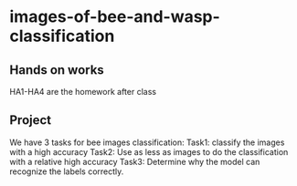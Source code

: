 # images-of-bee-and-wasp-classification

## Hands on works
HA1-HA4 are the homework after class

## Project
We have 3 tasks for bee images classification:
Task1: classify the images with a high accuracy
Task2: Use as less as images to do the classification with a relative high accuracy
Task3: Determine why the model can recognize the labels correctly.
